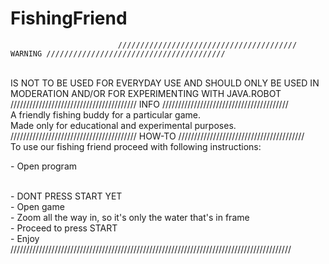 # FishingFriend
                            //////////////////////////////////////// WARNING ////////////////////////////////////////
<br />
IS NOT TO BE USED FOR EVERYDAY USE AND SHOULD ONLY BE USED IN MODERATION AND/OR FOR EXPERIMENTING WITH JAVA.ROBOT
<br />
                            //////////////////////////////////////// INFO ////////////////////////////////////////
<br />
A friendly fishing buddy for a particular game.
<br />
Made only for educational and experimental purposes.
<br />
                            //////////////////////////////////////// HOW-TO ////////////////////////////////////////
<br />
To use our fishing friend proceed with following instructions:
<br />
<p>- Open program</p>
<br />
- DONT PRESS START YET
<br />
- Open game
<br />
- Zoom all the way in, so it's only the water that's in frame
<br />
- Proceed to press START
<br />
- Enjoy
<br />
/////////////////////////////////////////////////////////////////////////////////////////
<br />
